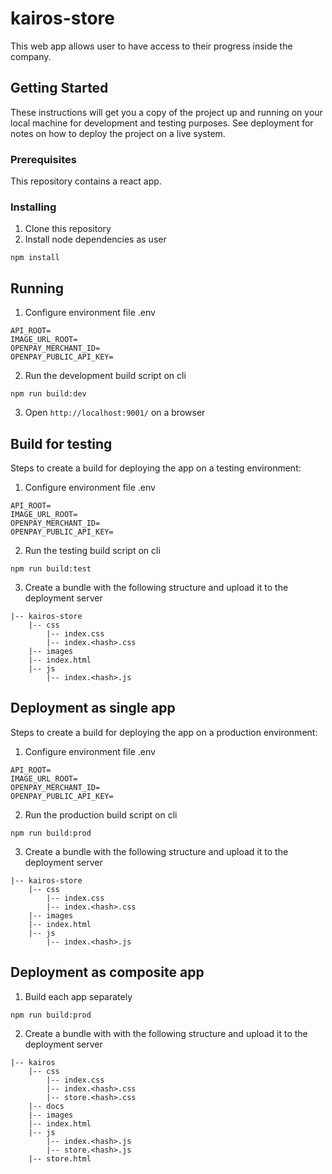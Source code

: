 # kairos-store

This web app allows user to have access to their progress inside the company.

## Getting Started

These instructions will get you a copy of the project up and running on your local machine for development and testing purposes. See deployment for notes on how to deploy the project on a live system.

### Prerequisites

This repository contains a react app.

### Installing

1. Clone this repository
2. Install node dependencies as user
```
npm install
```

## Running

1. Configure environment file
.env
```
API_ROOT=
IMAGE_URL_ROOT=
OPENPAY_MERCHANT_ID=
OPENPAY_PUBLIC_API_KEY=
```
2. Run the development build script on cli
```
npm run build:dev
```
3. Open `http://localhost:9001/` on a browser

## Build for testing

Steps to create a build for deploying the app on a testing environment:

1. Configure environment file
.env
```
API_ROOT=
IMAGE_URL_ROOT=
OPENPAY_MERCHANT_ID=
OPENPAY_PUBLIC_API_KEY=
```
2. Run the testing build script on cli
```
npm run build:test
```
3. Create a bundle with the following structure and upload it to the deployment server
```
|-- kairos-store
    |-- css
        |-- index.css
        |-- index.<hash>.css 
    |-- images
    |-- index.html
    |-- js
        |-- index.<hash>.js
```

## Deployment as single app

Steps to create a build for deploying the app on a production environment:

1. Configure environment file
.env
```
API_ROOT=
IMAGE_URL_ROOT=
OPENPAY_MERCHANT_ID=
OPENPAY_PUBLIC_API_KEY=
```
2. Run the production build script on cli
```
npm run build:prod
```
3. Create a bundle with the following structure and upload it to the deployment server
```
|-- kairos-store
    |-- css
        |-- index.css
        |-- index.<hash>.css 
    |-- images
    |-- index.html
    |-- js
        |-- index.<hash>.js
```

## Deployment as composite app

1. Build each app separately
```
npm run build:prod
```
2. Create a bundle with with the following structure and upload it to the deployment server
```
|-- kairos
    |-- css
        |-- index.css
        |-- index.<hash>.css 
        |-- store.<hash>.css
    |-- docs
    |-- images
    |-- index.html
    |-- js
        |-- index.<hash>.js 
        |-- store.<hash>.js
    |-- store.html
```
